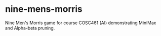 # nine-mens-morris
Nine Men's Morris game for course COSC461 (AI) demonstrating MiniMax and Alpha-beta pruning.
